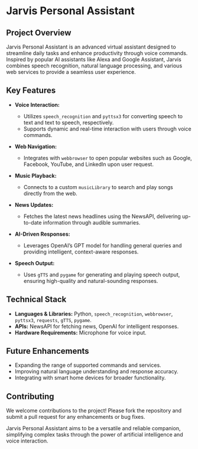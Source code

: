 # Jarvis Personal Assistant

## Project Overview
Jarvis Personal Assistant is an advanced virtual assistant designed to streamline daily tasks and enhance productivity through voice commands. Inspired by popular AI assistants like Alexa and Google Assistant, Jarvis combines speech recognition, natural language processing, and various web services to provide a seamless user experience.

## Key Features

- **Voice Interaction:**
  - Utilizes `speech_recognition` and `pyttsx3` for converting speech to text and text to speech, respectively.
  - Supports dynamic and real-time interaction with users through voice commands.

- **Web Navigation:**
  - Integrates with `webbrowser` to open popular websites such as Google, Facebook, YouTube, and LinkedIn upon user request.

- **Music Playback:**
  - Connects to a custom `musicLibrary` to search and play songs directly from the web.

- **News Updates:**
  - Fetches the latest news headlines using the NewsAPI, delivering up-to-date information through audible summaries.

- **AI-Driven Responses:**
  - Leverages OpenAI’s GPT model for handling general queries and providing intelligent, context-aware responses.

- **Speech Output:**
  - Uses `gTTS` and `pygame` for generating and playing speech output, ensuring high-quality and natural-sounding responses.

## Technical Stack

- **Languages & Libraries:** Python, `speech_recognition`, `webbrowser`, `pyttsx3`, `requests`, `gTTS`, `pygame`.
- **APIs:** NewsAPI for fetching news, OpenAI for intelligent responses.
- **Hardware Requirements:** Microphone for voice input.


## Future Enhancements

- Expanding the range of supported commands and services.
- Improving natural language understanding and response accuracy.
- Integrating with smart home devices for broader functionality.

## Contributing

We welcome contributions to the project! Please fork the repository and submit a pull request for any enhancements or bug fixes.

Jarvis Personal Assistant aims to be a versatile and reliable companion, simplifying complex tasks through the power of artificial intelligence and voice interaction.

